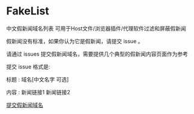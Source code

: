 # FakeList
中文假新闻域名列表 可用于Host文件/浏览器插件/代理软件过滤和屏蔽假新闻

假新闻没有标准，如果你认为它是假新闻，请提交 issue 。

请通过 issues 提交假新闻域名，需要提供几个典型的假新闻内容页面作为参考

提交 issue 格式是:

标题 : 域名[中文名字 可选]

内容 : 新闻链接1 新闻链接2

[提交假新闻域名](https://github.com/jiugua17977/FakeList/issues/new)
